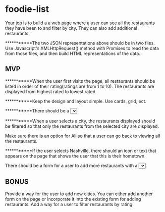 # foodie-list


Your job is to build a a web page where a user can see all the restaurants they have been to and filter by city. They can also add additional restaurants.

***********The two JSON representations above should be in two files. Use Javascript's XMLHttpRequest() method with Promises to read the data from those files, and then build HTML representations of the data.


## MVP

***********When the user first visits the page, all restaurants should be listed in order of their rating(ratings are from 1 to 10). The restaurants are displayed from highest rated to lowest rated.

***********Keep the design and layout simple. Use cards, grid, ect.

***********There should be a <select> element on the page with the list of cities. 

***********When a user selects a city, the restaurants displayed should be filtered so that only the restaurants from the selected city are displayed. 

Make sure there is an option for All so that a user can go back to viewing all the restaurants.

***********If the user selects Nashville, there should an icon or text that appears on the page that shows the user that this is their hometown.

There should be a form for a user to add more restaurants with a <select> element for picking which city the new restaurant is in and all other required fields. When the user submits this form, the restaurant should appear on the page(unless the view is currently filtered to show a city where the newly restaurant is not in). All fields in the form should also be cleared so that the form is ready for the user to add the next restaurant.


## BONUS
Provide a way for the user to add new cities. You can either add another form on the page or incorporate it into the existing form for adding restaurants.
Add a way for a user to filter restaurants by rating.
